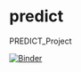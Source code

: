 # predict
PREDICT_Project

[![Binder](https://binder.pangeo.io/badge_logo.svg)](https://binder.pangeo.io/v2/gh/gwittebolle/predict/master)
